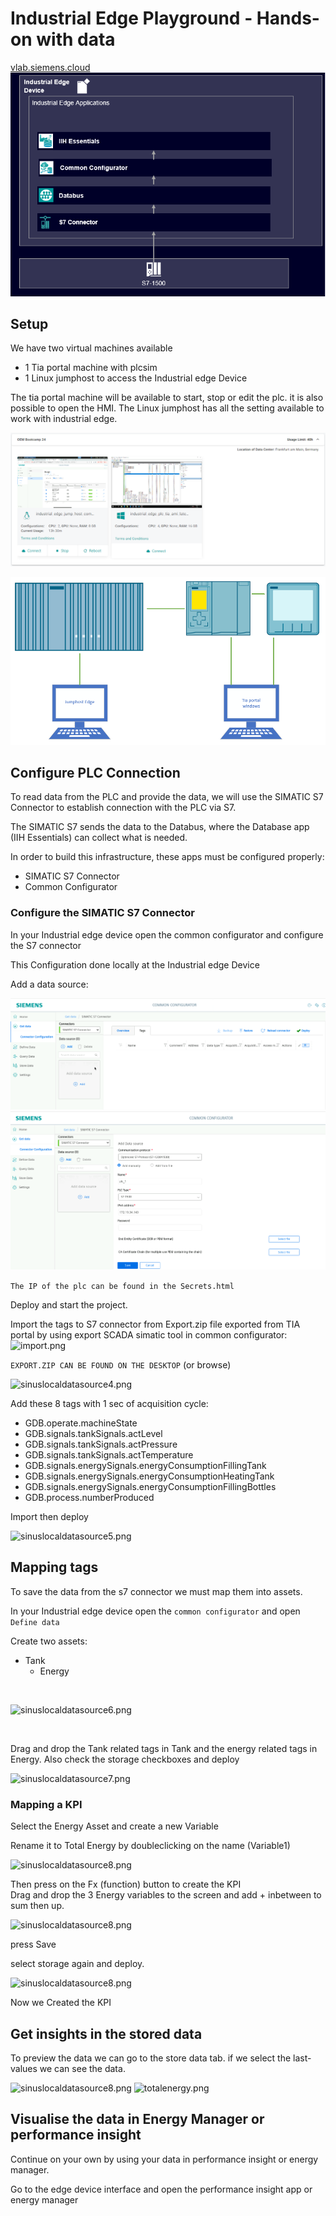 # Industrial Edge Playground - Hands-on with data
[vlab.siemens.cloud](https://vlab.siemens.cloud/) <br>
![DataFlow.png](graphics/DataFlow.PNG)


## Setup
We have two virtual machines available
* 1 Tia portal machine with plcsim
* 1 Linux jumphost to access the Industrial edge Device

The tia portal machine will be available to start, stop or edit the plc. it is also possible to open the HMI. The Linux jumphost has all the setting available to work with industrial edge.

![sinuslocaldatasource8.png](graphics/sinuslocaldatasource13.png)

![setup.png](graphics/setup.png)

## Configure PLC Connection

To read data from the PLC and provide the data, we will use the SIMATIC S7 Connector to establish connection with the PLC via S7.

The SIMATIC S7 sends the data to the Databus, where the Database app (IIH Essentials) can collect what is needed.

In order to build this infrastructure, these apps must be configured properly:

- SIMATIC S7 Connector
- Common Configurator


### Configure the SIMATIC S7 Connector 

In your Industrial edge device open the common configurator and configure the S7 connector

This Configuration done locally at the Industrial edge Device

Add a data source:

![sinuslocaldatasource.png](graphics/sinuslocaldatasource.png)
![sinuslocaldatasource2.png](graphics/sinuslocaldatasource2.png)

```The IP of the plc can be found in the Secrets.html```

Deploy and start the project.

Import the tags to S7 connector from Export.zip file exported from TIA portal by using export SCADA simatic tool in common configurator:
![import.png](graphics/import.png)

``` EXPORT.ZIP CAN BE FOUND ON THE DESKTOP ```
(or browse)



![sinuslocaldatasource4.png](graphics/sinuslocaldatasource4.png)



Add these 8 tags with 1 sec of acquisition cycle:
* GDB.operate.machineState
* GDB.signals.tankSignals.actLevel
* GDB.signals.tankSignals.actPressure
* GDB.signals.tankSignals.actTemperature
* GDB.signals.energySignals.energyConsumptionFillingTank
* GDB.signals.energySignals.energyConsumptionHeatingTank	
* GDB.signals.energySignals.energyConsumptionFillingBottles
* GDB.process.numberProduced

Import 
then deploy

![sinuslocaldatasource5.png](graphics/sinuslocaldatasource5.png)



## Mapping tags
To save the data from the s7 connector we must map them into assets.

In your Industrial edge device open the ```common configurator``` and open ```Define data```

Create two assets:
* Tank
  * Energy

<br>

![sinuslocaldatasource6.png](graphics/sinuslocaldatasource6.png)

<br>

Drag and drop the Tank related tags in Tank and the energy related tags in Energy.
Also check the storage checkboxes and deploy

![sinuslocaldatasource7.png](graphics/sinuslocaldatasource7.png)


### Mapping a KPI
Select the Energy Asset and create a new Variable 

Rename it to Total Energy by doubleclicking on the name (Variable1)

![sinuslocaldatasource8.png](graphics/sinuslocaldatasource8.png)

Then press on the Fx (function) button to create the KPI<br>
Drag and drop the 3 Energy variables to the screen and add + inbetween to sum then up.

![sinuslocaldatasource8.png](graphics/sinuslocaldatasource10.png)

press Save <br>

select storage again and deploy.

![sinuslocaldatasource8.png](graphics/sinuslocaldatasource11.png)

Now we Created the KPI

## Get insights in the stored data
To preview the data we can go to the store data tab. if we select the last-values we can see the data.

![sinuslocaldatasource8.png](graphics/sinuslocaldatasource12.png)
![totalenergy.png](graphics/totalenergy.png)

## Visualise the data in Energy Manager or performance insight
Continue on your own by using your data in performance insight or energy manager.

Go to the edge device interface and open the performance insight app or energy manager

